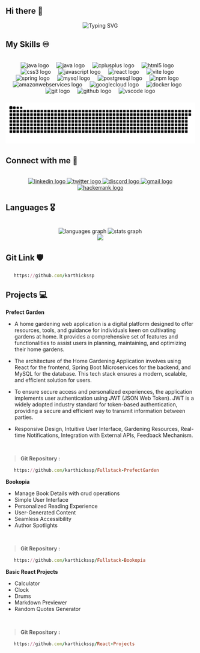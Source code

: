## Hi there 👋

<div align="center">

![Typing SVG](https://readme-typing-svg.herokuapp.com?font=Bungee+Spice&weight=300&size=25&pause=1200&color=FF0000&random=false&width=500&lines=+I'm+Karthick.+Fullstack+Developer++%E2%9C%A8)

</div>


## My Skills ♾️
<!--
<<div align="center">
<details open>
<summary> SKILLS(click to close) </summary>


| Known | &ensp; &ensp; &ensp; &ensp; &ensp;   Skills &ensp; &ensp; &ensp; &ensp; &ensp; |
|:-----:|:---------:|
| <img src="https://cdn.jsdelivr.net/gh/devicons/devicon/icons/java/java-original.svg" height="45" width="250" alt="Java logo"/>| Java |
| <img src="https://cdn.jsdelivr.net/gh/devicons/devicon/icons/html5/html5-original.svg" height="45" width="250" alt="html logo"/> | HTML |
| <img src="https://cdn.jsdelivr.net/gh/devicons/devicon/icons/css3/css3-original.svg" height="45" width="250" alt="css logo"/> | CSS |
| <img src="https://cdn.jsdelivr.net/gh/devicons/devicon/icons/javascript/javascript-original.svg" height="45" width="250" alt="javascript logo"/> | Javascript |
| <img src="https://cdn.jsdelivr.net/gh/devicons/devicon/icons/react/react-original.svg" height="36" width="250" alt="react logo"/> | React |
| <img src="https://cdn.jsdelivr.net/gh/devicons/devicon/icons/spring/spring-original.svg" height="36" width="250" alt="spring logo"/> | SpringBoot |
| <img src="https://cdn.jsdelivr.net/gh/devicons/devicon/icons/mysql/mysql-original.svg" height="45" width="250" alt="mysql logo"/> | MYSQL |
| <img src="https://cdn.jsdelivr.net/gh/devicons/devicon/icons/npm/npm-original-wordmark.svg" height="45" width="250" alt="npm logo"/> | NPM |
| <img src="https://cdn.jsdelivr.net/gh/devicons/devicon/icons/c/c-original.svg" height="45" width="250" alt="c logo"/> | C |
| <img src="https://cdn.jsdelivr.net/gh/devicons/devicon/icons/amazonwebservices/amazonwebservices-original-wordmark.svg" height="45" width="250" alt="aws logo"/> | AWS |
| <img src="https://cdn.jsdelivr.net/gh/devicons/devicon/icons/googlecloud/googlecloud-original.svg" height="45" width="250" alt="google logo"/> | GoogleCloud |
| <img src="https://cdn.jsdelivr.net/gh/devicons/devicon/icons/github/github-original.svg" height="45" width="250" alt="git logo"/> | Github |
| <img src="https://cdn.jsdelivr.net/gh/devicons/devicon/icons/vscode/vscode-original.svg" height="45" width="250" alt="vs logo"/> | VsCode |
</details>
</div>
-->


<br clear="both">

<div align="center">
  <img src="https://skillicons.dev/icons?i=java" height="40" alt="java logo"  />
  <img width="12" />
  <img src="https://img.shields.io/badge/Java-ED8B00?style=for-the-badge&logo=openjdk&logoColor=white&style=for-the-badge" height="40" alt="java logo"  />
  <img width="12" />
  <img src="https://img.shields.io/badge/C++-00599C?logo=cplusplus&logoColor=white&style=for-the-badge" height="40" alt="cplusplus logo"  />
  <img width="12" />
  <img src="https://img.shields.io/badge/HTML5-E34F26?logo=html5&logoColor=white&style=for-the-badge" height="40" alt="html5 logo"  />
  <img width="12" />
  <img src="https://img.shields.io/badge/CSS3-1572B6?logo=css3&logoColor=white&style=for-the-badge" height="40" alt="css3 logo"  />
  <img width="12" />
  <img src="https://img.shields.io/badge/JavaScript-F7DF1E?logo=javascript&logoColor=black&style=for-the-badge" height="40" alt="javascript logo"  />
  <img width="12" />
  <img src="https://img.shields.io/badge/React-61DAFB?logo=react&logoColor=black&style=for-the-badge" height="40" alt="react logo"  />
  <img width="12" />
  <img src="https://img.shields.io/badge/Vite-646CFF?logo=vite&logoColor=white&style=for-the-badge" height="40" alt="vite logo"  />
  <img width="12" />
  <img src="https://img.shields.io/badge/Spring-6DB33F?logo=spring&logoColor=black&style=for-the-badge" height="40" alt="spring logo"  />
  <img width="12" />
  <img src="https://img.shields.io/badge/MySQL-4479A1?logo=mysql&logoColor=white&style=for-the-badge" height="40" alt="mysql logo"  />
  <img width="12" />
  <img src="https://img.shields.io/badge/PostgreSQL-4169E1?logo=postgresql&logoColor=white&style=for-the-badge" height="40" alt="postgresql logo"  />
  <img width="12" />
  <img src="https://img.shields.io/badge/npm-CB3837?logo=npm&logoColor=white&style=for-the-badge" height="40" alt="npm logo"  />
  <img width="12" />
  <img src="https://img.shields.io/badge/Amazon AWS-232F3E?logo=amazonaws&logoColor=white&style=for-the-badge" height="40" alt="amazonwebservices logo"  />
  <img width="12" />
  <img src="https://img.shields.io/badge/Google Cloud-4285F4?logo=googlecloud&logoColor=white&style=for-the-badge" height="40" alt="googlecloud logo"  />
  <img width="12" />
  <img src="https://img.shields.io/badge/Docker-2496ED?logo=docker&logoColor=white&style=for-the-badge" height="40" alt="docker logo"  />
  <img width="12" />
  <img src="https://img.shields.io/badge/Git-F05032?logo=git&logoColor=white&style=for-the-badge" height="40" alt="git logo"  />
  <img width="12" />
  <img src="https://img.shields.io/badge/GitHub-181717?logo=github&logoColor=white&style=for-the-badge" height="40" alt="github logo"  />
  <img width="12" />
  <img src="https://img.shields.io/badge/Visual Studio Code-007ACC?logo=visualstudiocode&logoColor=white&style=for-the-badge" height="40" alt="vscode logo"  />
</div>

###

<img src="https://raw.githubusercontent.com/karthickssp/karthickssp/output/snake.svg" alt="Snake animation" />

###

## Connect with me 📱
<!--
<div align="center">
  <a href="https://X.com/karthick_ssp" target="_blank" style="margin-right: 10px;">
  <img src="https://seeklogo.com/images/T/twitter-x-logo-0339F999CF-seeklogo.com.png?v=638264860180000000" height="50" alt="X logo" />
</a> &nbsp; &nbsp;

<a href="https://www.linkedin.com/in/karthickssp-90805v96570/" target="_blank" style="margin-right: 10px;">
  <img src="https://cdn.jsdelivr.net/gh/devicons/devicon/icons/linkedin/linkedin-original.svg" height="50" alt="LinkedIn" />
</a> &nbsp; &nbsp;

<a href="https://instagram.com/karthick_ssp" target="_blank">
  <img src="https://johnhoward.on.ca/peterborough/wp-content/uploads/sites/12/2021/03/instagram-logo-svg-vector-for-print.svg" height="50" alt="Instagram" />
</a>

</div>
-->
<br clear="both">

<div align="center">
  <a href="https://www.linkedin.com/in/karthickssp-90805v96570/" target="_blank">
    <img src="https://raw.githubusercontent.com/maurodesouza/profile-readme-generator/master/src/assets/icons/social/linkedin/default.svg" width="52" height="40" alt="linkedin logo"  />
  </a>
  <a href="https://x.com/karthick_ssp" target="_blank">
    <img src="https://raw.githubusercontent.com/maurodesouza/profile-readme-generator/master/src/assets/icons/social/twitter/default.svg" width="52" height="40" alt="twitter logo"  />
  </a>
  <a href="karthickssp" target="_blank">
    <img src="https://raw.githubusercontent.com/maurodesouza/profile-readme-generator/master/src/assets/icons/social/discord/default.svg" width="52" height="40" alt="discord logo"  />
  </a>
  <a href="karthickssp00@gmail.com" target="_blank">
    <img src="https://raw.githubusercontent.com/maurodesouza/profile-readme-generator/master/src/assets/icons/social/gmail/default.svg" width="52" height="40" alt="gmail logo"  />
  </a>
  <a href="https://www.hackerrank.com/profile/KARTHICKSSP" target="_blank">
    <img src="https://raw.githubusercontent.com/maurodesouza/profile-readme-generator/master/src/assets/icons/social/hackerrank/default.svg" width="52" height="40" alt="hackerrank logo"  />
  </a>
</div>


## Languages 🎖️
<!--
<div align="center">
  
![Top Langs](https://github-readme-stats.vercel.app/api/top-langs/?username=karthickssp&layout=compact&theme=dracula&hide_border=true)

 </div>
 -->

 <br clear="both">

<div align="center">
  <img src="https://github-readme-stats.vercel.app/api/top-langs?username=karthickssp&locale=en&hide_title=false&layout=compact&card_width=320&langs_count=5&theme=dracula&hide_border=false&order=2" height="150" alt="languages graph"  />
  <img src="https://github-readme-stats.vercel.app/api?username=karthickssp&hide_title=false&hide_rank=false&show_icons=true&include_all_commits=true&count_private=true&disable_animations=false&theme=dracula&locale=en&hide_border=false&order=1" height="150" alt="stats graph"  />
</div>
<div align="center">
  <img src="https://visitor-badge.laobi.icu/badge?page_id=karthickssp.karthickssp&left_color=coral&right_color=crimson&left_text=KARTHICK%20SSP"  />
</div>

## Git Link 🛡️
```ruby
   https://github.com/karthickssp
```

## Projects 💻

**Prefect Garden**

- A home gardening web application is a digital platform designed to offer resources, tools, and guidance for individuals keen on cultivating gardens at home. It provides a comprehensive set of features and functionalities to assist users in planning, maintaining, and optimizing their home gardens.

- The architecture of the Home Gardening Application involves using React for the frontend, Spring Boot Microservices for the backend, and MySQL for the database. This tech stack ensures a modern, scalable, and efficient solution for users.

- To ensure secure access and personalized experiences, the application implements user authentication using JWT (JSON Web Token). JWT is a widely adopted industry standard for token-based authentication, providing a secure and efficient way to transmit information between parties.

- Responsive Design, Intuitive User Interface, Gardening Resources, Real-time Notifications, Integration with External APIs, Feedback Mechanism.
<br/>

> **Git Repository :**
```ruby
   https://github.com/karthickssp/Fullstack-PrefectGarden
```
  
**Bookopia**
- Manage Book Details with crud operations
- Simple User Interface
- Personalized Reading Experience
- User-Generated Content
- Seamless Accessibility
- Author Spotlights
<br/>

> **Git Repository :**
```ruby
   https://github.com/karthickssp/Fullstack-Bookopia
```
  
**Basic React Projects**
- Calculator
- Clock
- Drums
- Markdown Previewer
- Random Quotes Generator
<br/>

> **Git Repository :**
```ruby
   https://github.com/karthickssp/React-Projects
```
